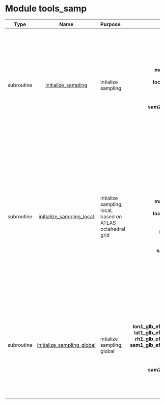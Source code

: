 # Module tools_samp

| Type | Name | Purpose | Arguments |     | Type | Intent |
| :--: | :--: | :------ | ----: | :-------- | :--: | :----: |
| subroutine | [initialize_sampling](https://github.com/JCSDA/saber/tree/develop/src/saber/bump/tools_samp.F90#L54) | intialize sampling | **mpl**<br>**rng**<br>**area**<br>**n_loc**<br>**lon_loc(n_loc)**<br>**lat_loc(n_loc)**<br>**mask_loc(n_loc)**<br>**rh_loc(n_loc)**<br>**loc_to_glb(n_loc)**<br>**ntry**<br>**nrep**<br>**ns2_glb**<br>**sam2_glb(ns2_glb)**<br>**fast**<br>**verbosity**<br>**n_uni**<br>**uni_to_loc(:)**<br>**tree_uni** |  MPI data<br> Random number generator<br> Global domain area<br> Number of points (local)<br> Longitudes (local)<br> Latitudes (local)<br> Mask (local)<br> Horizontal support radius (local)<br> Local to global index<br> Number of tries<br> Number of replacements<br> Number of samplings points (global)<br> Horizontal sampling index (global)<br> Fast sampling flag<br> Verbosity flag<br> Universe size<br> Universe to local index<br> Universe KD-tree | type(mpl_type)<br>type(rng_type)<br>real(kind_real)<br>integer<br>real(kind_real)<br>real(kind_real)<br>logical<br>real(kind_real)<br>integer<br>integer<br>integer<br>integer<br>integer<br>logical<br>logical<br>integer<br>integer<br>type(tree_type) | inout<br>inout<br>in<br>in<br>in<br>in<br>in<br>in<br>in<br>in<br>in<br>in<br>out<br>in<br>in<br>in<br>in<br>in |
| subroutine | [initialize_sampling_local](https://github.com/JCSDA/saber/tree/develop/src/saber/bump/tools_samp.F90#L192) | intialize sampling, local, based on ATLAS octahedral grid | **mpl**<br>**area**<br>**n_loc**<br>**n_loc_eff**<br>**n_glb_eff**<br>**lon_loc(n_loc)**<br>**lat_loc(n_loc)**<br>**mask_loc(n_loc)**<br>**rh_loc(n_loc)**<br>**loc_to_glb(n_loc)**<br>**ns2_glb**<br>**ns1_glb_eff**<br>**lon1_glb_eff(:)**<br>**lat1_glb_eff(:)**<br>**rh1_glb_eff(:)**<br>**sam1_glb_eff(:)**<br>**verbosity**<br>**n_uni**<br>**uni_to_loc(:)**<br>**tree_uni** |  MPI data<br> Global domain area<br> Number of points (local)<br> Number of points (local, effective)<br> Number of points (global, effective)<br> Longitudes (local)<br> Latitudes (local)<br> Mask (local)<br> Horizontal support radius (local)<br> Local to global index<br> Number of samplings points (global)<br>integer,intent(out) :: ns1_glb_eff<br>real(kind_real),allocatable,intent(out) :: lon1_glb_eff(:)<br>real(kind_real),allocatable,intent(out) :: lat1_glb_eff(:)<br>real(kind_real),allocatable,intent(out) :: rh1_glb_eff(:)<br>integer,allocatable,intent(out) :: sam1_glb_eff(:)<br> Verbosity flag<br> Universe size<br> Universe to local index<br> Universe KD-tree | type(mpl_type)<br>real(kind_real)<br>integer<br>integer<br>integer<br>real(kind_real)<br>real(kind_real)<br>logical<br>real(kind_real)<br>integer<br>integer<br>integer<br>real(kind_real)<br>real(kind_real)<br>real(kind_real)<br>integer<br>logical<br>integer<br>integer<br>type(tree_type) | inout<br>in<br>in<br>in<br>in<br>in<br>in<br>in<br>in<br>in<br>in<br>out<br>out<br>out<br>out<br>out<br>in<br>in<br>in<br>in |
| subroutine | [initialize_sampling_global](https://github.com/JCSDA/saber/tree/develop/src/saber/bump/tools_samp.F90#L528) | intialize sampling, global | **mpl**<br>**rng**<br>**ns1_glb_eff**<br>**lon1_glb_eff(ns1_glb_eff)**<br>**lat1_glb_eff(ns1_glb_eff)**<br>**rh1_glb_eff(ns1_glb_eff)**<br>**sam1_glb_eff(ns1_glb_eff)**<br>**ntry**<br>**nrep**<br>**ns2_glb**<br>**sam2_glb(ns2_glb)**<br>**fast**<br>**verbosity** |  MPI data<br> Random number generator<br>integer,intent(in) :: ns1_glb_eff<br>real(kind_real),intent(in) :: lon1_glb_eff(ns1_glb_eff)<br>real(kind_real),intent(in) :: lat1_glb_eff(ns1_glb_eff)<br>real(kind_real),intent(in) :: rh1_glb_eff(ns1_glb_eff)<br>integer,intent(in) :: sam1_glb_eff(ns1_glb_eff)<br> Number of tries<br> Number of replacements<br> Number of samplings points (global)<br> Horizontal sampling index (global)<br> Fast sampling flag<br> Verbosity flag | type(mpl_type)<br>type(rng_type)<br>integer<br>real(kind_real)<br>real(kind_real)<br>real(kind_real)<br>integer<br>integer<br>integer<br>integer<br>integer<br>logical<br>logical | inout<br>inout<br>in<br>in<br>in<br>in<br>in<br>in<br>in<br>in<br>out<br>in<br>in |
